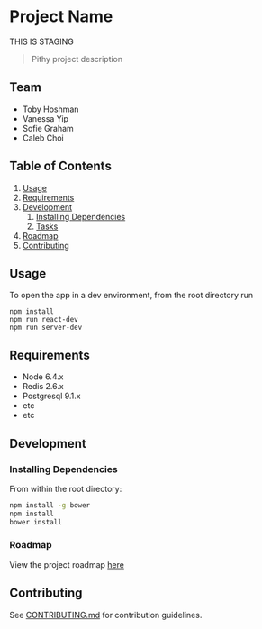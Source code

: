 # Project Name
THIS IS STAGING
> Pithy project description

## Team

  - Toby Hoshman
  - Vanessa Yip
  - Sofie Graham
  - Caleb Choi


## Table of Contents

1. [Usage](#Usage)
1. [Requirements](#requirements)
1. [Development](#development)
    1. [Installing Dependencies](#installing-dependencies)
    1. [Tasks](#tasks)
1. [Roadmap](#roadmap)
1. [Contributing](#contributing)

## Usage

To open the app in a dev environment, from the root directory run
```
npm install
npm run react-dev
npm run server-dev
```


## Requirements

- Node 6.4.x
- Redis 2.6.x
- Postgresql 9.1.x
- etc
- etc

## Development

### Installing Dependencies

From within the root directory:

```sh
npm install -g bower
npm install
bower install
```

### Roadmap

View the project roadmap [here](LINK_TO_DOC)


## Contributing

See [CONTRIBUTING.md](CONTRIBUTING.md) for contribution guidelines.
